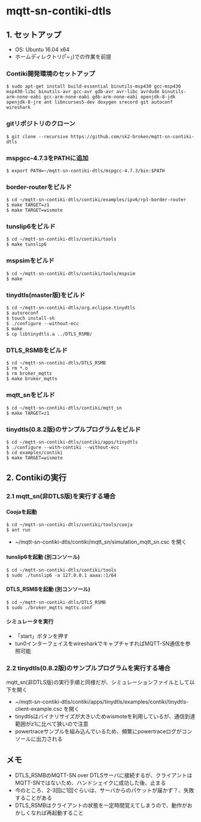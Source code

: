 # mqtt-sn-contiki-dtls

## 1. セットアップ

- OS: Ubuntu 16.04 x64
- ホームディレクトリ(「~」)での作業を前提

### Contiki開発環境のセットアップ

```
$ sudo apt-get install build-essential binutils-msp430 gcc-msp430 msp430-libc binutils-avr gcc-avr gdb-avr avr-libc avrdude binutils-arm-none-eabi gcc-arm-none-eabi gdb-arm-none-eabi openjdk-8-jdk openjdk-8-jre ant libncurses5-dev doxygen srecord git autoconf wireshark
```

### gitリポジトリのクローン

```
$ git clone --recursive https://github.com/sk2-broken/mqtt-sn-contiki-dtls
```

### mspgcc-4.7.3をPATHに追加

```
$ export PATH=~/mqtt-sn-contiki-dtls/mspgcc-4.7.3/bin:$PATH
```

### border-routerをビルド

```
$ cd ~/mqtt-sn-contiki-dtls/contiki/examples/ipv6/rpl-border-router
$ make TARGET=z1
$ make TARGET=wismote
```

### tunslip6をビルド

```
$ cd ~/mqtt-sn-contiki-dtls/contiki/tools
$ make tunslip6
```

### mspsimをビルド

```
$ cd ~/mqtt-sn-contiki-dtls/contiki/tools/mspsim
$ make
```

### tinydtls(master版)をビルド

```
$ cd ~/mqtt-sn-contiki-dtls/org.eclipse.tinydtls
$ autoreconf
$ touch install-sh
$ ./configure --without-ecc
$ make
$ cp libtinydtls.a ../DTLS_RSMB/
```

### DTLS_RSMBをビルド

```
$ cd ~/mqtt-sn-contiki-dtls/DTLS_RSMB
$ rm *.o
$ rm broker_mqtts
$ make broker_mqtts
```

### mqtt_snをビルド

```
$ cd ~/mqtt-sn-contiki-dtls/contiki/mqtt_sn
$ make TARGET=z1
```

### tinydtls(0.8.2版)のサンプルプログラムをビルド

```
$ cd ~/mqtt-sn-contiki-dtls/contiki/apps/tinydtls
$ ./configure --with-contiki --without-ecc
$ cd examples/contiki
$ make TARGET=wismote
```

## 2. Contikiの実行

### 2.1 mqtt_sn(非DTLS版)を実行する場合

#### Coojaを起動

```
$ cd ~/mqtt-sn-contiki-dtls/contiki/tools/cooja 
$ ant run
```

- ~/mqtt-sn-contiki-dtls/contiki/mqtt_sn/simulation_mqtt_sn.csc を開く

#### tunslip6を起動 (別コンソール)

```
$ cd ~/mqtt-sn-contiki-dtls/contiki/tools
$ sudo ./tunslip6 -a 127.0.0.1 aaaa::1/64
```

#### DTLS_RSMBを起動 (別コンソール)

```
$ cd ~/mqtt-sn-contiki-dtls/DTLS_RSMB
$ sudo ./broker_mqtts mqtts.conf
```

#### シミュレータを実行

- 「start」ボタンを押す
- tun0インターフェイスをwiresharkでキャプチャすればMQTT-SN通信を参照可能

### 2.2 tinydtls(0.8.2版)のサンプルプログラムを実行する場合

mqtt_sn(非DTLS版)の実行手順と同様だが、シミュレーションファイルとして以下を開く

- ~/mqtt-sn-contiki-dtls/contiki/apps/tinydtls/examples/contiki/tinydtls-client-example.csc を開く
- tinydtlsはバイナリサイズが大きいためwismoteを利用しているが、通信到達範囲がz1に比べて狭いので注意
- powertraceサンプルを組み込んでいるため、頻繁にpowertraceログがコンソールに出力される
	
## メモ

- DTLS_RSMBのMQTT-SN over DTLSサーバに接続するが、クライアントはMQTT-SNではないため、ハンドシェイクに成功した後、止まる
- 今のところ、2-3回に1回ぐらいは、サーバからのパケットが届かず？、失敗することがある
- DTLS_RSMBはクライアントの状態を一定時間覚えてしまうので、動作がおかしくなれば再起動すること


